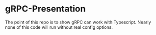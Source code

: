 # gRPC-Presentation

The point of this repo is to show gRPC can work with Typescript. Nearly none of this code will run without real config options.

